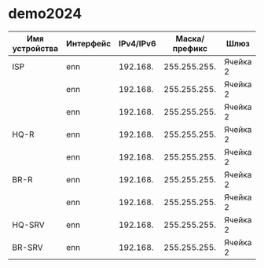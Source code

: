 # demo2024
| Имя устройства | Интерфейс | IPv4/IPv6 | Маска/префикс | Шлюз |
| ----------- | ----------- | ----------- | ----------- | ----------- |
| ISP         | enn         | 192.168.    | 255.255.255.    | Ячейка 2   |
|             | enn         | 192.168.    | 255.255.255.    | Ячейка 2   |
|             | enn         | 192.168.    | 255.255.255.    | Ячейка 2   |
| HQ-R        | enn         | 192.168.    | 255.255.255.    | Ячейка 2   |
|             | enn         | 192.168.    | 255.255.255.    | Ячейка 2   |
| BR-R        | enn         | 192.168.    | 255.255.255.    | Ячейка 2   |
|             | enn         | 192.168.    | 255.255.255.    | Ячейка 2   |
| HQ-SRV      | enn         | 192.168.    | 255.255.255.    | Ячейка 2   |
| BR-SRV      | enn         | 192.168.    | 255.255.255.    | Ячейка 2   |
